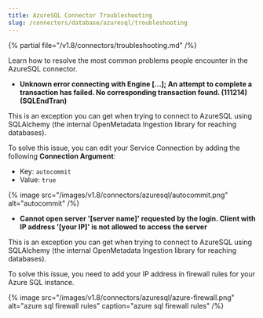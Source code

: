 ```yaml
---
title: AzureSQL Connector Troubleshooting
slug: /connectors/database/azuresql/troubleshooting
---
```


{% partial file="/v1.8/connectors/troubleshooting.md" /%}

Learn how to resolve the most common problems people encounter in the AzureSQL connector.

* **Unknown error connecting with Engine [...]; An attempt to complete a transaction has failed. No corresponding transaction found. (111214) (SQLEndTran)**

This is an exception you can get when trying to connect to AzureSQL using SQLAlchemy (the internal OpenMetadata Ingestion
library for reaching databases).

To solve this issue, you can edit your Service Connection by adding the following **Connection Argument**:
- Key: `autocommit`
- Value: `true`

{% image
src="/images/v1.8/connectors/azuresql/autocommit.png"
alt="autocommit" /%}


 
* **Cannot open server '[server name]' requested by the login. Client with IP address '[your IP]' is not allowed to access the server**

This is an exception you can get when trying to connect to AzureSQL using SQLAlchemy (the internal OpenMetadata Ingestion library for reaching databases).


To solve this issue, you need to add your IP address in firewall rules for your Azure SQL instance.

{% image
src="/images/v1.8/connectors/azuresql/azure-firewall.png"
alt="azure sql firewall rules"
caption="azure sql firewall rules" /%}

